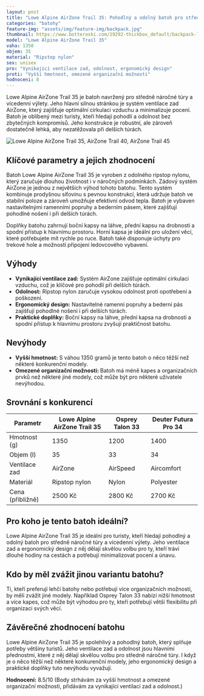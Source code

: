 ```yaml
---
layout: post
title: "Lowe Alpine AirZone Trail 35: Pohodlný a odolný batoh pro středně náročné túry"
categories: "batohy"
feature-img: "assets/img/feature-img/backpack.jpg"
thumbnail: https://www.botteroski.com/19292-thickbox_default/backpack-lowe-alpine-airzone-trail-35-red.jpg
model: "Lowe Alpine AirZone Trail 35"
vaha: 1350
objem: 35
material: "Ripstop nylon"
sex: unisex
pro: "Vynikající ventilace zad, odolnost, ergonomický design"
proti: "Vyšší hmotnost, omezené organizační možnosti"
hodnoceni: 8
---
```


Lowe Alpine AirZone Trail 35 je batoh navržený pro středně náročné túry a vícedenní výlety. Jeho hlavní silnou stránkou je systém ventilace zad AirZone, který zajišťuje optimální cirkulaci vzduchu a minimalizuje pocení. Batoh je oblíbený mezi turisty, kteří hledají pohodlí a odolnost bez zbytečných kompromisů. Jeho konstrukce je robustní, ale zároveň dostatečně lehká, aby nezatěžovala při delších túrách.

![Lowe Alpine AirZone Trail 35, AirZone Trail 40, AirZone Trail 45](https://res.cloudinary.com/dvwv5cne3/image/fetch/w_auto,h_450,c_fill,g_auto,f_auto,q_auto/https://www.botteroski.com/19292-thickbox_default/backpack-lowe-alpine-airzone-trail-35-red.jpg)

## Klíčové parametry a jejich zhodnocení

Batoh Lowe Alpine AirZone Trail 35 je vyroben z odolného ripstop nylonu, který zaručuje dlouhou životnost i v náročných podmínkách. Zádový systém AirZone je jednou z největších výhod tohoto batohu. Tento systém kombinuje prodyšnou síťovinu s pevnou konstrukcí, která udržuje batoh ve stabilní poloze a zároveň umožňuje efektivní odvod tepla. Batoh je vybaven nastavitelnými ramenními popruhy a bederním pásem, které zajišťují pohodlné nošení i při delších túrách.

Doplňky batohu zahrnují boční kapsy na láhve, přední kapsu na drobnosti a spodní přístup k hlavnímu prostoru. Horní kapsa je ideální pro uložení věcí, které potřebujete mít rychle po ruce. Batoh také disponuje úchyty pro trekové hole a možností připojení ledovcového vybavení.

## Výhody

- **Vynikající ventilace zad:** Systém AirZone zajišťuje optimální cirkulaci vzduchu, což je klíčové pro pohodlí při delších túrách.
- **Odolnost:** Ripstop nylon zaručuje vysokou odolnost proti opotřebení a poškození.
- **Ergonomický design:** Nastavitelné ramenní popruhy a bederní pás zajišťují pohodlné nošení i při delších túrách.
- **Praktické doplňky:** Boční kapsy na láhve, přední kapsa na drobnosti a spodní přístup k hlavnímu prostoru zvyšují praktičnost batohu.

## Nevýhody

- **Vyšší hmotnost:** S váhou 1350 gramů je tento batoh o něco těžší než některé konkurenční modely.
- **Omezené organizační možnosti:** Batoh má méně kapes a organizačních prvků než některé jiné modely, což může být pro některé uživatele nevýhodou.

## Srovnání s konkurencí

| Parametr               | Lowe Alpine AirZone Trail 35 | Osprey Talon 33 | Deuter Futura Pro 34 |
|------------------------|------------------------------|-----------------|----------------------|
| Hmotnost (g)           | 1350                         | 1200            | 1400                 |
| Objem (l)              | 35                           | 33              | 34                   |
| Ventilace zad          | AirZone                      | AirSpeed        | Aircomfort           |
| Materiál               | Ripstop nylon                | Nylon           | Polyester            |
| Cena (přibližně)       | 2500 Kč                      | 2800 Kč         | 2700 Kč              |

## Pro koho je tento batoh ideální?

Lowe Alpine AirZone Trail 35 je ideální pro turisty, kteří hledají pohodlný a odolný batoh pro středně náročné túry a vícedenní výlety. Jeho ventilace zad a ergonomický design z něj dělají skvělou volbu pro ty, kteří tráví dlouhé hodiny na cestách a potřebují minimalizovat pocení a únavu.

## Kdo by měl zvážit jinou variantu batohu?

Ti, kteří preferují lehčí batohy nebo potřebují více organizačních možností, by měli zvážit jiné modely. Například Osprey Talon 33 nabízí nižší hmotnost a více kapes, což může být výhodou pro ty, kteří potřebují větší flexibilitu při organizaci svých věcí.

## Závěrečné zhodnocení batohu

Lowe Alpine AirZone Trail 35 je spolehlivý a pohodlný batoh, který splňuje potřeby většiny turistů. Jeho ventilace zad a odolnost jsou hlavními přednostmi, které z něj dělají skvělou volbu pro středně náročné túry. I když je o něco těžší než některé konkurenční modely, jeho ergonomický design a praktické doplňky tuto nevýhodu vyvažují.

**Hodnocení:** 8.5/10 (Body strhávám za vyšší hmotnost a omezené organizační možnosti, přidávám za vynikající ventilaci zad a odolnost.)